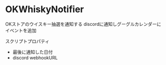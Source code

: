 # OKWhiskyNotifier
OKストアのウイスキー抽選を通知する
discordに通知しグーグルカレンダーにイベントを追加

スクリプトプロパティ
- 最後に通知した日付
- discord webhookURL
